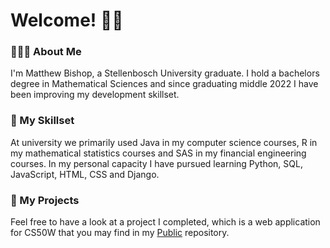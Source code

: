 # Welcome! 👋🏻

### 👨🏼‍💻 About Me
I'm Matthew Bishop, a Stellenbosch University graduate. I hold a bachelors degree in Mathematical Sciences and since graduating middle 2022 I have been improving my development skillset.  

###  🔧 My Skillset
At university we primarily used Java in my computer science courses, R in my mathematical statistics courses and SAS in my financial engineering courses. In my personal capacity I have pursued learning Python, SQL, JavaScript, HTML, CSS and Django.

### 📲 My Projects
Feel free to have a look at a project I completed, which is a web application for CS50W that you may find in my [Public](https://github.com/matbishop/Public/capstone) repository. 